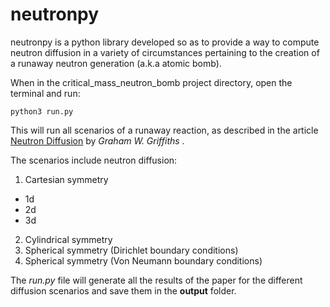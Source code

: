 # neutronpy

neutronpy is a python library developed so as to provide a way to compute neutron diffusion in a variety of circumstances pertaining to the creation of a runaway neutron generation (a.k.a atomic bomb).

When in the critical_mass_neutron_bomb project directory, open the terminal and run:

```console
python3 run.py 
```

This will run all scenarios of a runaway reaction, as described in the article [Neutron Diffusion](https://www.researchgate.net/publication/323035158_Neutron_diffusion) by _Graham W. Griffiths_ . 

The scenarios include neutron diffusion:

1. Cartesian symmetry
- 1d
- 2d
- 3d
2. Cylindrical symmetry
3. Spherical symmetry (Dirichlet boundary conditions)
4. Spherical symmetry (Von Neumann boundary conditions)

The _run.py_ file will generate all the results of the paper for the different diffusion scenarios and save them in the **output** folder. 

